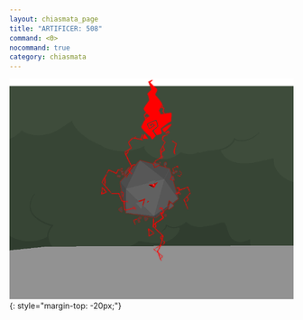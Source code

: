```yaml
---
layout: chiasmata_page
title: "ARTIFICER: 508"
command: <Θ>
nocommand: true
category: chiasmata
---
```


![508](/chiasmata/images/narrative/506.png){: style="margin-top: -20px;"}

